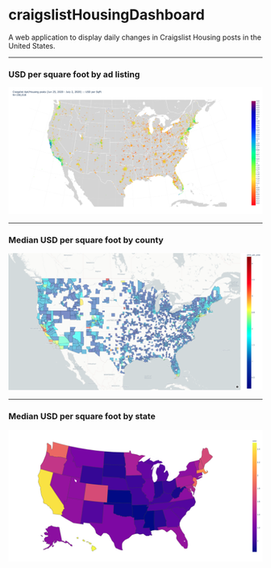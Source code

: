 # craigslistHousingDashboard
A web application to display daily changes in Craigslist Housing posts in the United States.
<hr>

### USD per square foot by ad listing

![Lat/Lon Map - Price/Area](Documentation/lat_lon_map.png)
<hr>

### Median USD per square foot by county

![County Map - Price/Area](Documentation/county_map.png)
<hr>

### Median USD per square foot by state

![State Map - Price/Area](Documentation/state_map.png)